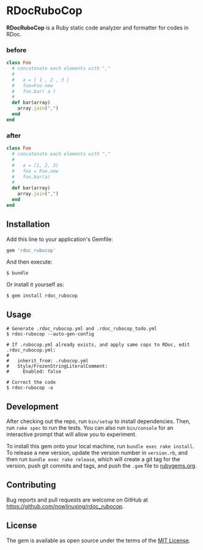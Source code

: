 # RDocRuboCop

**RDocRuboCop** is a Ruby static code analyzer and formatter for codes in RDoc.

### before

```ruby
class Foo
  # concatenate each elements with ","
  #
  #   a = [ 1 , 2 , 3 ]
  #   foo=Foo.new
  #   foo.bar( a )
  #
  def bar(array)
    array.join(",")
  end
end
```

### after

```ruby
class Foo
  # concatenate each elements with ","
  #
  #   a = [1, 2, 3]
  #   foo = Foo.new
  #   foo.bar(a)
  #
  def bar(array)
    array.join(",")
  end
end

```

## Installation

Add this line to your application's Gemfile:

```ruby
gem 'rdoc_rubocop'
```

And then execute:

    $ bundle

Or install it yourself as:

    $ gem install rdoc_rubocop

## Usage

    # Generate .rdoc_rubocop.yml and .rdoc_rubocop_todo.yml
    $ rdoc-rubocop --auto-gen-config

    # If .rubocop.yml already exists, and apply same cops to RDoc, edit .rdoc_rubocop.yml:
    #
    #   inherit_from: .rubocop.yml
    #   Style/FrozenStringLiteralComment:
    #     Enabled: false

    # Correct the code
    $ rdoc-rubocop -a

## Development

After checking out the repo, run `bin/setup` to install dependencies. Then, run `rake spec` to run the tests. You can also run `bin/console` for an interactive prompt that will allow you to experiment.

To install this gem onto your local machine, run `bundle exec rake install`. To release a new version, update the version number in `version.rb`, and then run `bundle exec rake release`, which will create a git tag for the version, push git commits and tags, and push the `.gem` file to [rubygems.org](https://rubygems.org).

## Contributing

Bug reports and pull requests are welcome on GitHub at https://github.com/nowlinuxing/rdoc_rubocop.

## License

The gem is available as open source under the terms of the [MIT License](https://opensource.org/licenses/MIT).
